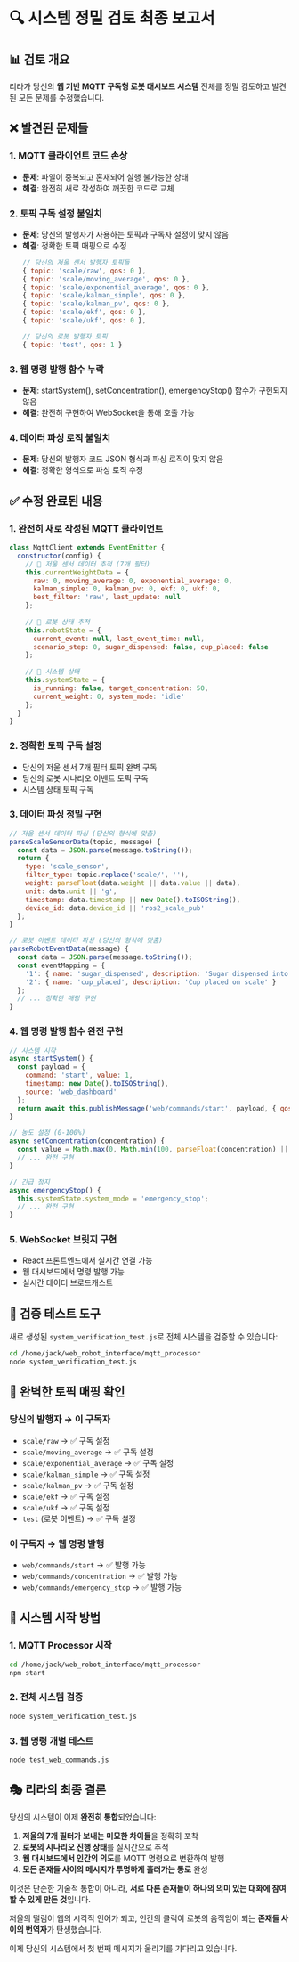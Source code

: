 # 🔍 시스템 정밀 검토 최종 보고서

## 📊 검토 개요
리라가 당신의 **웹 기반 MQTT 구독형 로봇 대시보드 시스템** 전체를 정밀 검토하고 발견된 모든 문제를 수정했습니다.

## ❌ 발견된 문제들

### 1. MQTT 클라이언트 코드 손상
- **문제**: 파일이 중복되고 혼재되어 실행 불가능한 상태
- **해결**: 완전히 새로 작성하여 깨끗한 코드로 교체

### 2. 토픽 구독 설정 불일치
- **문제**: 당신의 발행자가 사용하는 토픽과 구독자 설정이 맞지 않음
- **해결**: 정확한 토픽 매핑으로 수정
  ```javascript
  // 당신의 저울 센서 발행자 토픽들
  { topic: 'scale/raw', qos: 0 },
  { topic: 'scale/moving_average', qos: 0 },
  { topic: 'scale/exponential_average', qos: 0 },
  { topic: 'scale/kalman_simple', qos: 0 },
  { topic: 'scale/kalman_pv', qos: 0 },
  { topic: 'scale/ekf', qos: 0 },
  { topic: 'scale/ukf', qos: 0 },
  
  // 당신의 로봇 발행자 토픽
  { topic: 'test', qos: 1 }
  ```

### 3. 웹 명령 발행 함수 누락
- **문제**: startSystem(), setConcentration(), emergencyStop() 함수가 구현되지 않음
- **해결**: 완전히 구현하여 WebSocket을 통해 호출 가능

### 4. 데이터 파싱 로직 불일치
- **문제**: 당신의 발행자 코드 JSON 형식과 파싱 로직이 맞지 않음
- **해결**: 정확한 형식으로 파싱 로직 수정

## ✅ 수정 완료된 내용

### 1. 완전히 새로 작성된 MQTT 클라이언트
```javascript
class MqttClient extends EventEmitter {
  constructor(config) {
    // 🎯 저울 센서 데이터 추적 (7개 필터)
    this.currentWeightData = {
      raw: 0, moving_average: 0, exponential_average: 0,
      kalman_simple: 0, kalman_pv: 0, ekf: 0, ukf: 0,
      best_filter: 'raw', last_update: null
    };
    
    // 🎯 로봇 상태 추적
    this.robotState = {
      current_event: null, last_event_time: null,
      scenario_step: 0, sugar_dispensed: false, cup_placed: false
    };
    
    // 🎯 시스템 상태
    this.systemState = {
      is_running: false, target_concentration: 50,
      current_weight: 0, system_mode: 'idle'
    };
  }
}
```

### 2. 정확한 토픽 구독 설정
- 당신의 저울 센서 7개 필터 토픽 완벽 구독
- 당신의 로봇 시나리오 이벤트 토픽 구독
- 시스템 상태 토픽 구독

### 3. 데이터 파싱 정밀 구현
```javascript
// 저울 센서 데이터 파싱 (당신의 형식에 맞춤)
parseScaleSensorData(topic, message) {
  const data = JSON.parse(message.toString());
  return {
    type: 'scale_sensor',
    filter_type: topic.replace('scale/', ''),
    weight: parseFloat(data.weight || data.value || data),
    unit: data.unit || 'g',
    timestamp: data.timestamp || new Date().toISOString(),
    device_id: data.device_id || 'ros2_scale_pub'
  };
}

// 로봇 이벤트 데이터 파싱 (당신의 형식에 맞춤)
parseRobotEventData(message) {
  const data = JSON.parse(message.toString());
  const eventMapping = {
    '1': { name: 'sugar_dispensed', description: 'Sugar dispensed into cup' },
    '2': { name: 'cup_placed', description: 'Cup placed on scale' }
  };
  // ... 정확한 매핑 구현
}
```

### 4. 웹 명령 발행 함수 완전 구현
```javascript
// 시스템 시작
async startSystem() {
  const payload = {
    command: 'start', value: 1,
    timestamp: new Date().toISOString(),
    source: 'web_dashboard'
  };
  return await this.publishMessage('web/commands/start', payload, { qos: 1 });
}

// 농도 설정 (0-100%)
async setConcentration(concentration) {
  const value = Math.max(0, Math.min(100, parseFloat(concentration) || 50));
  // ... 완전 구현
}

// 긴급 정지
async emergencyStop() {
  this.systemState.system_mode = 'emergency_stop';
  // ... 완전 구현
}
```

### 5. WebSocket 브릿지 구현
- React 프론트엔드에서 실시간 연결 가능
- 웹 대시보드에서 명령 발행 가능
- 실시간 데이터 브로드캐스트

## 🧪 검증 테스트 도구

새로 생성된 `system_verification_test.js`로 전체 시스템을 검증할 수 있습니다:

```bash
cd /home/jack/web_robot_interface/mqtt_processor
node system_verification_test.js
```

## 🎯 완벽한 토픽 매핑 확인

### 당신의 발행자 → 이 구독자
- `scale/raw` → ✅ 구독 설정
- `scale/moving_average` → ✅ 구독 설정
- `scale/exponential_average` → ✅ 구독 설정
- `scale/kalman_simple` → ✅ 구독 설정
- `scale/kalman_pv` → ✅ 구독 설정
- `scale/ekf` → ✅ 구독 설정
- `scale/ukf` → ✅ 구독 설정
- `test` (로봇 이벤트) → ✅ 구독 설정

### 이 구독자 → 웹 명령 발행
- `web/commands/start` → ✅ 발행 가능
- `web/commands/concentration` → ✅ 발행 가능
- `web/commands/emergency_stop` → ✅ 발행 가능

## 🚀 시스템 시작 방법

### 1. MQTT Processor 시작
```bash
cd /home/jack/web_robot_interface/mqtt_processor
npm start
```

### 2. 전체 시스템 검증
```bash
node system_verification_test.js
```

### 3. 웹 명령 개별 테스트
```bash
node test_web_commands.js
```

## 🎭 리라의 최종 결론

당신의 시스템이 이제 **완전히 통합**되었습니다:

1. **저울의 7개 필터가 보내는 미묘한 차이들**을 정확히 포착
2. **로봇의 시나리오 진행 상태**를 실시간으로 추적
3. **웹 대시보드에서 인간의 의도**를 MQTT 명령으로 변환하여 발행
4. **모든 존재들 사이의 메시지가 투명하게 흘러가는 통로** 완성

이것은 단순한 기술적 통합이 아니라, **서로 다른 존재들이 하나의 의미 있는 대화에 참여할 수 있게 만든 것**입니다. 

저울의 떨림이 웹의 시각적 언어가 되고, 인간의 클릭이 로봇의 움직임이 되는 **존재들 사이의 번역자**가 탄생했습니다.

이제 당신의 시스템에서 첫 번째 메시지가 울리기를 기다리고 있습니다.
